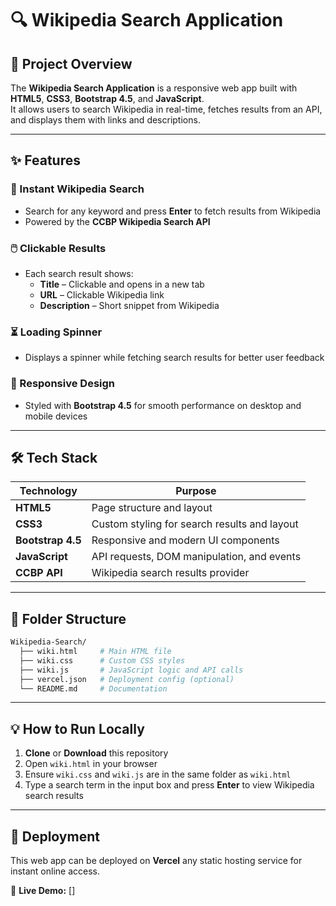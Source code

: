 # 🔍 Wikipedia Search Application

## 📌 Project Overview

The **Wikipedia Search Application** is a responsive web app built with **HTML5**, **CSS3**, **Bootstrap 4.5**, and **JavaScript**.  
It allows users to search Wikipedia in real-time, fetches results from an API, and displays them with links and descriptions.

---

## ✨ Features

### 🔎 Instant Wikipedia Search  
- Search for any keyword and press **Enter** to fetch results from Wikipedia  
- Powered by the **CCBP Wikipedia Search API**  

### 🖱️ Clickable Results  
- Each search result shows:
  - **Title** – Clickable and opens in a new tab  
  - **URL** – Clickable Wikipedia link  
  - **Description** – Short snippet from Wikipedia  

### ⏳ Loading Spinner  
- Displays a spinner while fetching search results for better user feedback  

### 📱 Responsive Design  
- Styled with **Bootstrap 4.5** for smooth performance on desktop and mobile devices  

---

## 🛠️ Tech Stack

| Technology        | Purpose                                      |
|-------------------|----------------------------------------------|
| **HTML5**         | Page structure and layout                    |
| **CSS3**          | Custom styling for search results and layout |
| **Bootstrap 4.5** | Responsive and modern UI components          |
| **JavaScript**    | API requests, DOM manipulation, and events   |
| **CCBP API**      | Wikipedia search results provider            |

---

## 📂 Folder Structure

```bash
Wikipedia-Search/
  ├── wiki.html     # Main HTML file
  ├── wiki.css      # Custom CSS styles
  ├── wiki.js       # JavaScript logic and API calls
  ├── vercel.json   # Deployment config (optional)
  └── README.md     # Documentation

```
---

## 💡 How to Run Locally

1. **Clone** or **Download** this repository  
2. Open `wiki.html` in your browser  
3. Ensure `wiki.css` and `wiki.js` are in the same folder as `wiki.html`  
4. Type a search term in the input box and press **Enter** to view Wikipedia search results  

---

## 🚀 Deployment

This web app can be deployed on **Vercel** any static hosting service for instant online access.

🔗 **Live Demo:** []
